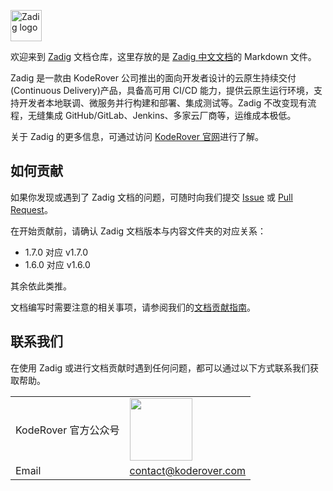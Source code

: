 <p><a href="https://docs.koderover.com" target="_blank" rel="noopener noreferrer"><img height="50" src="https://docs.koderover.com/zadig/img/zadig.png" alt="Zadig logo"></a></p>


欢迎来到 [Zadig](https://github.com/koderover/zadig) 文档仓库，这里存放的是 [Zadig 中文文档](https://docs.koderover.com/zadig/)的 Markdown 文件。

Zadig 是一款由 KodeRover 公司推出的面向开发者设计的云原生持续交付(Continuous Delivery)产品，具备高可用 CI/CD 能力，提供云原生运行环境，支持开发者本地联调、微服务并行构建和部署、集成测试等。Zadig 不改变现有流程，无缝集成 GitHub/GitLab、Jenkins、多家云厂商等，运维成本极低。

关于 Zadig 的更多信息，可通过访问 [KodeRover 官网](https://koderover.com/)进行了解。

## 如何贡献

如果你发现或遇到了 Zadig 文档的问题，可随时向我们提交 [Issue](https://github.com/koderover/zadig-doc/issues) 或 [Pull Request](https://github.com/koderover/zadig-doc/pulls)。

在开始贡献前，请确认 Zadig 文档版本与内容文件夹的对应关系：

- 1.7.0 对应 v1.7.0 
- 1.6.0 对应 v1.6.0

其余依此类推。

文档编写时需要注意的相关事项，请参阅我们的[文档贡献指南](./CONTRIBUTING-CN.md)。

## 联系我们

在使用 Zadig 或进行文档贡献时遇到任何问题，都可以通过以下方式联系我们获取帮助。

<table>
  <tbody>
    <tr>
      <td>KodeRover 官方公众号</td>
      <td><img src="./assets/wechat-platform.jpg" width="100" /></td>
    </tr>
    <tr>
      <td>Email</td>
      <td><a href="mailto:contact@koderover.com">contact@koderover.com</a></td>
    </tr>
  <tbody>
<table>
